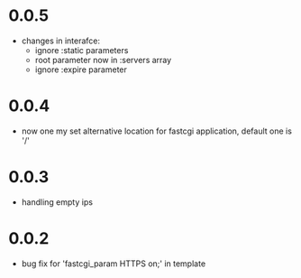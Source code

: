 0.0.5
===
- changes in interafce: 
   - ignore :static parameters
   - root parameter now in :servers array
   - ignore :expire parameter

0.0.4
===
- now one my set alternative location for fastcgi application, default one is '/'

0.0.3
===
- handling empty ips

0.0.2
===
- bug fix for 'fastcgi_param  HTTPS on;' in template
